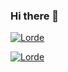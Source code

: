### Hi there 👋

<!--
**LordeFPS/LordeFPS** is a ✨ _special_ ✨ repository because its `README.md` (this file) appears on your GitHub profile.

Here are some ideas to get you started:

- 🔭 I’m currently working on ...
- 🌱 I’m currently learning ...
- 👯 I’m looking to collaborate on ...
- 🤔 I’m looking for help with ...
- 💬 Ask me about ...
- 📫 How to reach me: ...
- 😄 Pronouns: ...
- ⚡ Fun fact: ...
-->
[![Lorde](https://github-readme-stats.vercel.app/api?username=lordefps&theme=default)](https://github.com/lordefps/)

[![Lorde](https://github-readme-stats.vercel.app/api/top-langs/?username=lordefps&hide=html&layout=compact&theme=dark)](https://github.com/lordefps/)
